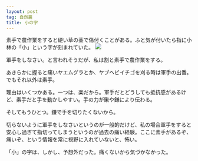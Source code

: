 ```yaml
---
layout: post
tag: 自然農
title: 小の字
---
```

素手で農作業をすると硬い草の茎で傷付くことがある。ふと気が付いたら指に小林の「小」という字が刻まれていた。
![](https://c2.staticflickr.com/8/7598/27919953211_9f855aeb74.jpg)

軍手をしなさい。と言われそうだが、私は割と素手で農作業をする。

あきらかに握ると痛いヤエムグラとか、ヤブヘビイチゴを刈る時は軍手の出番。でもそれ以外は素手。

理由はいくつかある。一つは、楽だから。軍手だとどうしても抵抗感があるけど、素手だと手を動かしやすい。手の力が鍬や鎌により伝わる。

そしてもうひとつ。鎌で手を切りたくないから。

切らないように軍手をしなさいというのが一般的だけど、私の場合軍手をすると安心し過ぎて指切ってしまうというのが過去の痛い経験。ここに素手があるぞ、痛いぞ、という情報を常に視野に入れていないと、怖い。

「小」の字は、しかし、予想外だった。痛くないから気づかなかった。
